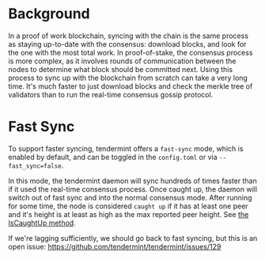 # Background

In a proof of work blockchain, syncing with the chain is the same process as staying up-to-date with the consensus: download blocks, and look for the one with the most total work. In proof-of-stake, the consensus process is more complex, as it involves rounds of communication between the nodes to determine what block should be committed next. Using this process to sync up with the blockchain from scratch can take a very long time. It's much faster to just download blocks and check the merkle tree of validators than to run the real-time consensus gossip protocol. 

# Fast Sync

To support faster syncing, tendermint offers a `fast-sync` mode, which is enabled by default, and can be toggled in the `config.toml` or via `--fast_sync=false`. 

In this mode, the tendermint daemon will sync hundreds of times faster than if it used the real-time consensus process. Once caught up, the daemon will switch out of fast sync and into the normal consensus mode. After running for some time, the node is considered `caught up` if it has at least one peer and it's height is at least as high as the max reported peer height. See [the IsCaughtUp method](https://github.com/tendermint/tendermint/blob/master/blockchain/pool.go#L128).

If we're lagging sufficiently, we should go back to fast syncing, but this is an open issue: https://github.com/tendermint/tendermint/issues/129
